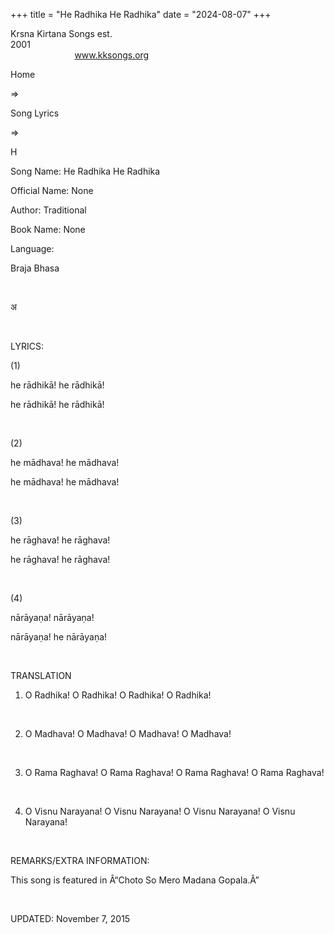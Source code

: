 +++ 
title = "He Radhika He Radhika"
date = "2024-08-07"
+++

Krsna Kirtana Songs est.
2001                                                                                                                                    
            
www.kksongs.org








Home
 
⇒
 
Song Lyrics
 
⇒
 
H


Song
Name: He Radhika He Radhika


Official
Name: None


Author:
Traditional


Book
Name: None


Language:

Braja Bhasa


 








अ








 


LYRICS:


(1)


he
rādhikā! he rādhikā!


he
rādhikā! he rādhikā!


 


(2)


he
mādhava! he mādhava!


he
mādhava! he mādhava!


 


(3)


he
rāghava! he rāghava!


he
rāghava! he rāghava!


 


(4)


nārāyaṇa!
nārāyaṇa!


nārāyaṇa!
he nārāyaṇa!


 


TRANSLATION


1) O
Radhika! O Radhika! O Radhika! O Radhika!


 


2) O Madhava!
O Madhava! O Madhava! O Madhava!


 


3) O
Rama Raghava! O Rama Raghava! O Rama Raghava! O Rama Raghava!


 


4) O
Visnu Narayana! O Visnu Narayana! O Visnu Narayana! O Visnu Narayana!


 


REMARKS/EXTRA
INFORMATION:


This
song is featured in Â“Choto So Mero Madana Gopala.Â”


 


UPDATED:
 November 7, 2015